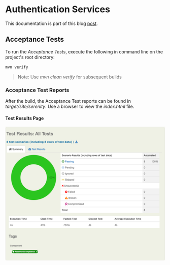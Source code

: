 # Authentication Services
This documentation is part of this blog [post](https://awesomaticblog.wordpress.com/2019/08/08/requirements-as-first-class-citizens-2/).

## Acceptance Tests
To run the _Acceptance Tests_, execute the following in command line on the project's root directory:
```bash
mvn verify
```
>Note: Use _mvn clean verify_ for subsequent builds
### Acceptance Test Reports
After the build, the Acceptance Test reports can be found in _target/site/serenity_. Use a browser to view the _index.html_ file.

#### Test Results Page
![Test Results Page](src/test/resources/images/test-results.png)